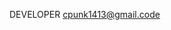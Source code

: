 DEVELOPER
cpunk1413@gmail.code
<!---
Cpunk-cyber/Cpunk-cyber is a ✨ special ✨ repository because its `README.md` (this file) appears on your GitHub profile.
You can click the Preview link to take a look at your changes.
--->
